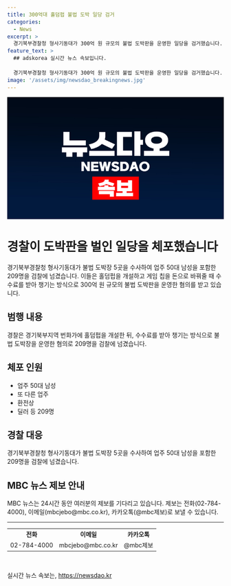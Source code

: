 ```yaml
---
title: 300억대 홀덤펍 불법 도박 일당 검거
categories:
  - News
excerpt: >
  경기북부경찰청 형사기동대가 300억 원 규모의 불법 도박판을 운영한 일당을 검거했습니다. 209명이 입건된 가운데, 50대 남성 등 업주와 환전상, 딜러 등이 포함되어 있습니다. 이들은 홀덤펍을 개설하여 게임 칩을 돈으로 바꿔주는 과정에서 수수료를 받아 챙기는 방법으로 불법 도박장을 운영한 혐의를 받고 있습니다. MBC 뉴스가 24시간 제보를 기다리고 있습니다.
feature_text: >
  ## adskorea 실시간 뉴스 속보입니다.

  경기북부경찰청 형사기동대가 300억 원 규모의 불법 도박판을 운영한 일당을 검거했습니다. 209명이 입건된 가운데, 50대 남성 등 업주와 환전상, 딜러 등이 포함되어 있습니다. 이들은 홀덤펍을 개설하여 게임 칩을 돈으로 바꿔주는 과정에서 수수료를 받아 챙기는 방법으로 불법 도박장을 운영한 혐의를 받고 있습니다. MBC 뉴스가 24시간 제보를 기다리고 있습니다.
image: '/assets/img/newsdao_breakingnews.jpg'
---
```


<p><img src="/assets/img/newsdao_breakingnews.jpg" alt="adskorea 속보" /></p>

<h1>경찰이 도박판을 벌인 일당을 체포했습니다</h1>

<p data-ke-size="size16">경기북부경찰청 형사기동대가 불법 도박장 5곳을 수사하여 업주 50대 남성을 포함한 209명을 검찰에 넘겼습니다. 이들은 홀덤펍을 개설하고 게임 칩을 돈으로 바꿔줄 때 수수료를 받아 챙기는 방식으로 300억 원 규모의 불법 도박판을 운영한 혐의를 받고 있습니다.</p>

<h2 data-ke-size="size26">범행 내용</h2>

<p data-ke-size="size16">경찰은 경기북부지역 번화가에 홀덤펍을 개설한 뒤, 수수료를 받아 챙기는 방식으로 불법 도박장을 운영한 혐의로 209명을 검찰에 넘겼습니다.</p>

<h2 data-ke-size="size26">체포 인원</h2>

<ul>
    <li>업주 50대 남성</li>
    <li>또 다른 업주</li>
    <li>환전상</li>
    <li>딜러 등 209명</li>
</ul>

<h2 data-ke-size="size26">경찰 대응</h2>

<p data-ke-size="size16">경기북부경찰청 형사기동대가 불법 도박장 5곳을 수사하여 업주 50대 남성을 포함한 209명을 검찰에 넘겼습니다.</p>

<h2 data-ke-size="size26">MBC 뉴스 제보 안내</h2>

<p data-ke-size="size16">MBC 뉴스는 24시간 동안 여러분의 제보를 기다리고 있습니다. 제보는 전화(02-784-4000), 이메일(mbcjebo@mbc.co.kr), 카카오톡(@mbc제보)로 보낼 수 있습니다.</p>

<hr>

<table>
  <tr>
    <td style="text-align: center; height: 17px;"><b>전화</b></td>
    <td style="text-align: center; height: 17px;"><b>이메일</b></td>
    <td style="text-align: center; height: 17px;"><b>카카오톡</b></td>
  </tr>
  <tr>
    <td style="text-align: center;">02-784-4000</td>
    <td style="text-align: center;">mbcjebo@mbc.co.kr</td>
    <td style="text-align: center;">@mbc제보</td>
  </tr>
</table>

<p data-ke-size="size16">&nbsp;</p>
실시간 뉴스 속보는, <a href="https://newsdao.kr" rel="dofollow">https://newsdao.kr</a>


